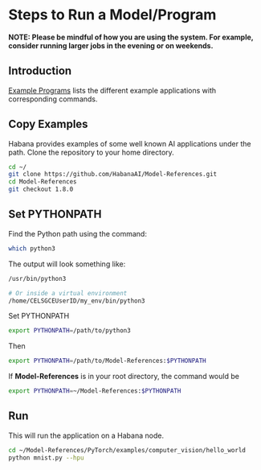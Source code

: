 # Steps to Run a Model/Program

**NOTE:  Please be mindful of how you are using the system.
For example, consider running larger jobs in the evening or on weekends.**

## Introduction

[Example Programs](example-programs.md) lists the different example applications with
corresponding commands.

## Copy Examples

Habana provides examples of some well known AI applications under the path. Clone the repository to your home directory.

```bash
cd ~/
git clone https://github.com/HabanaAI/Model-References.git
cd Model-References
git checkout 1.8.0
```

## Set PYTHONPATH

Find the Python path using the command:

```bash
which python3
```

The output will look something like:

```bash
/usr/bin/python3

# Or inside a virtual environment
/home/CELSGCEUserID/my_env/bin/python3
```

Set PYTHONPATH

```bash
export PYTHONPATH=/path/to/python3
```

Then

```bash
export PYTHONPATH=/path/to/Model-References:$PYTHONPATH
```

If **Model-References** is in your root directory, the command would be

```bash
export PYTHONPATH=~/Model-References:$PYTHONPATH
```

## Run

This will run the application on a Habana node.

```bash
cd ~/Model-References/PyTorch/examples/computer_vision/hello_world
python mnist.py --hpu
```
